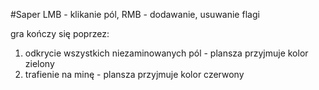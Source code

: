 #Saper
LMB - klikanie pól, RMB - dodawanie, usuwanie flagi

gra kończy się poprzez:
1. odkrycie wszystkich niezaminowanych pól - plansza przyjmuje kolor zielony
2. trafienie na minę - plansza przyjmuje kolor czerwony
